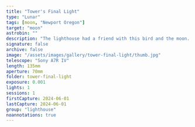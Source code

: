 ```yaml
---
title: "Tower's Final Light"
type: "Lunar"
tags: [moon, "Newport Oregon"]
target: "moon"
astrobin: ""
description: "The lighthouse had a friend with this bird and the moon. The moon was supposed to descend to almost to touch the lighthouse, but began to disappear when it hit a bank of low-lying clouds and fog."
signature: false
archive: false
image: "/assets/images/gallery/tower-final-light/thumb.jpg"
telescope: "Sony A7R IV"
length: 135mm
aperture: 70mm
folder: tower-final-light
exposure: 0.001
lights: 1
sessions: 1
firstCapture: 2024-06-01
lastCapture: 2024-06-01
group: "lighthouse"
noannotations: true
---
```

